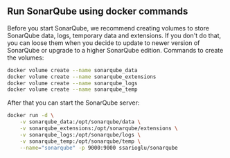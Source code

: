 ## Run SonarQube using docker commands
Before you start SonarQube, we recommend creating volumes to store SonarQube data, logs, temporary data and extensions. If you don't do that, you can loose them when you decide to update to newer version of SonarQube or upgrade to a higher SonarQube edition. Commands to create the volumes: 
```bash
docker volume create --name sonarqube_data
docker volume create --name sonarqube_extensions
docker volume create --name sonarqube_logs
docker volume create --name sonarqube_temp
``` 

After that you can start the SonarQube server:
```bash
docker run -d \
    -v sonarqube_data:/opt/sonarqube/data \
    -v sonarqube_extensions:/opt/sonarqube/extensions \
    -v sonarqube_logs:/opt/sonarqube/logs \
    -v sonarqube_temp:/opt/sonarqube/temp \
    --name="sonarqube" -p 9000:9000 ssarioglu/sonarqube
```
